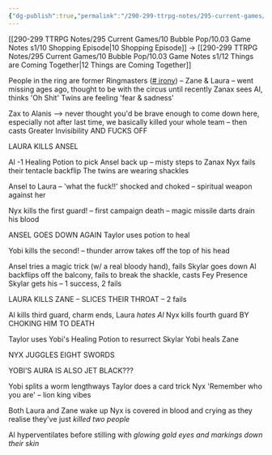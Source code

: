 ```yaml
---
{"dg-publish":true,"permalink":"/290-299-ttrpg-notes/295-current-games/10-bubble-pop/10-03-game-notes-s1/11-to-make-a-murderer/"}
---
```



[[290-299 TTRPG Notes/295 Current Games/10 Bubble Pop/10.03 Game Notes s1/10 Shopping Episode\|10 Shopping Episode]] -> [[290-299 TTRPG Notes/295 Current Games/10 Bubble Pop/10.03 Game Notes s1/12 Things are Coming Together\|12 Things are Coming Together]]

People in the ring are former Ringmasters ([# irony](https://gamenotes.writeas.com/tag:irony)) – Zane & Laura – went missing ages ago, thought to be with the circus until recently Zanax sees Al, thinks 'Oh Shit' Twins are feeling 'fear & sadness'

Zax to Alanis –> never thought you'd be brave enough to come down here, especially not after last time, we basically killed your whole team – then casts Greater Invisibility AND FUCKS OFF

LAURA KILLS ANSEL

Al -1 Healing Potion to pick Ansel back up – misty steps to Zanax Nyx fails their tentacle backflip The twins are wearing shackles

Ansel to Laura – 'what the fuck!!' shocked and choked – spiritual weapon against her

Nyx kills the first guard! – first campaign death – magic missile darts drain his blood

ANSEL GOES DOWN AGAIN Taylor uses potion to heal

Yobi kills the second! – thunder arrow takes off the top of his head

Ansel tries a magic trick (w/ a real bloody hand), fails Skylar goes down Al backflips off the balcony, fails to break the shackle, casts Fey Presence Skylar gets his – 1 success, 2 fails

LAURA KILLS ZANE – SLICES THEIR THROAT – 2 fails

Al kills third guard, charm ends, Laura _hates Al_ Nyx kills fourth guard BY CHOKING HIM TO DEATH

Taylor uses Yobi's Healing Potion to resurrect Skylar Yobi heals Zane

NYX JUGGLES EIGHT SWORDS

YOBI'S AURA IS ALSO JET BLACK???

Yobi splits a worm lengthways Taylor does a card trick Nyx 'Remember who you are' – lion king vibes

Both Laura and Zane wake up Nyx is covered in blood and crying as they realise they've just _killed two people_

Al hyperventilates before stilling with _glowing gold eyes and markings down their skin_